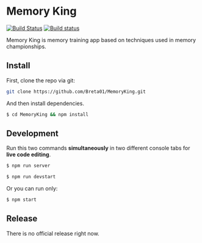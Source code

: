 # Memory King
[![Build Status](https://travis-ci.org/Breta01/MemoryKing.svg?branch=master)](https://travis-ci.org/Breta01/MemoryKing) [![Build status](https://ci.appveyor.com/api/projects/status/uf59fdw0xbw2la70?svg=true)](https://ci.appveyor.com/project/Breta01/memoryking)

Memory King is memory training app based on techniques used in memory championships.

## Install

First, clone the repo via git:

```bash
git clone https://github.com/Breta01/MemoryKing.git
```

And then install dependencies.

```bash
$ cd MemoryKing && npm install
```

## Development

Run this two commands __simultaneously__ in two different console tabs for __live code editing__.

```bash
$ npm run server
```
```bash
$ npm run devstart
```

Or you can run only:

```bash
$ npm start
```

## Release

There is no official release right now.
